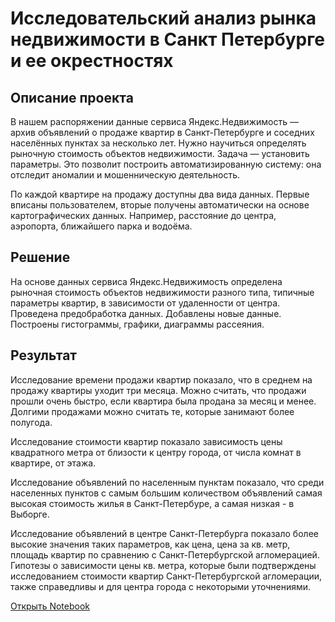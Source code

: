 # Исследовательский анализ рынка недвижимости в Санкт Петербурге и ее окрестностях

## Описание проекта

В нашем распоряжении данные сервиса Яндекс.Недвижимость — архив объявлений о продаже квартир в Санкт-Петербурге и соседних населённых пунктах за несколько лет. Нужно научиться определять рыночную стоимость объектов недвижимости. Задача — установить параметры. Это позволит построить автоматизированную систему: она отследит аномалии и мошенническую деятельность.

По каждой квартире на продажу доступны два вида данных. Первые вписаны пользователем, вторые получены автоматически на основе картографических данных. Например, расстояние до центра, аэропорта, ближайшего парка и водоёма.

## Решение

На основе данных сервиса Яндекс.Недвижимость определена рыночная стоимость объектов недвижимости разного типа, типичные параметры квартир, в зависимости от удаленности от центра. Проведена предобработка данных. Добавлены новые данные. Построены гистограммы, графики, диаграммы рассеяния.

## Результат

Исследование времени продажи квартир показало, что в среднем на продажу квартиры уходит три месяца. Можно считать, что продажи прошли очень быстро, если квартира была продана за месяц и менее. Долгими продажами можно считать те, которые занимают более полугода.

Исследование стоимости квартир показало зависимость цены квадратного метра от близости к центру города, от числа комнат в квартире, от этажа.

Исследование объявлений по населенным пунктам показало, что среди населенных пунктов с самым большим количеством объявлений самая высокая стоимость жилья в Санкт-Петербуре, а самая низкая - в Выборге.

Исследование объявлений в центре Санкт-Петербурга показало более высокие значения таких параметров, как цена, цена за кв. метр, площадь квартир по сравнению с Санкт-Петербургской агломерацией. Гипотезы о зависимости цены кв. метра, которые были подтверждены исследованием стоимости квартир Санкт-Петербургской агломерации, также справедливы и для центра города с некоторыми уточнениями.

[Открыть Notebook](https://github.com/Azantii/Portfolio/blob/main/YandexPracticum-DataScience/%D0%98%D1%81%D1%81%D0%BB%D0%B5%D0%B4%D0%BE%D0%B2%D0%B0%D1%82%D0%B5%D0%BB%D1%8C%D1%81%D0%BA%D0%B8%D0%B9%20%D0%B0%D0%BD%D0%B0%D0%BB%D0%B8%D0%B7%20%D1%80%D1%8B%D0%BD%D0%BA%D0%B0%20%D0%BD%D0%B5%D0%B4%D0%B2%D0%B8%D0%B6%D0%B8%D0%BC%D0%BE%D1%81%D1%82%D0%B8/%D0%98%D1%81%D1%81%D0%BB%D0%B5%D0%B4%D0%BE%D0%B2%D0%B0%D1%82%D0%B5%D0%BB%D1%8C%D1%81%D0%BA%D0%B8%D0%B9%20%D0%B0%D0%BD%D0%B0%D0%BB%D0%B8%D0%B7%2C%20%D0%BD%D0%B5%D0%B4%D0%B2%D0%B8%D0%B6%D0%B8%D0%BC%D0%BE%D1%81%D1%82%D1%8C.ipynb)